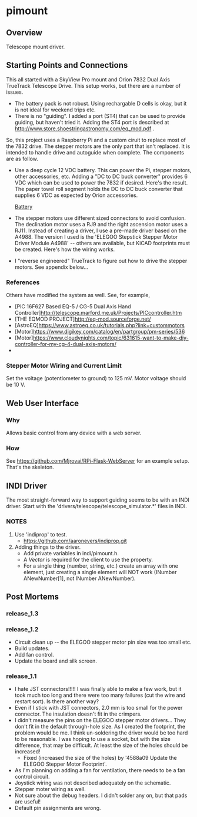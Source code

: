 # pimount #

## Overview ##

Telescope mount driver.

## Starting Points and Connections ##

This all started with a SkyView Pro mount and Orion 7832 Dual Axis
TrueTrack Telescope Drive.  This setup works, but there are a number
of issues.

  * The battery pack is not robust.  Using rechargable D cells is
    okay, but it is not ideal for weekend trips etc.
  * There is no "guiding".  I added a port (ST4) that can be used to
    provide guiding, but haven't tried it.  Adding the ST4 port is
    described at http://www.store.shoestringastronomy.com/eq_mod.pdf .

So, this project uses a Raspberry Pi and a custom ciruit to replace
most of the 7832 drive.  The stepper motors are the only part that
isn't replaced.  It is intended to handle drive and autoguide when
complete.  The components are as follow.

  * Use a deep cycle 12 VDC battery.  This can power the Pi, stepper
    motors, other accessories, etc.  Adding a "DC to DC buck
    converter" provides 6 VDC which can be used to power the 7832 if
    desired.  Here's the result.  The paper towel roll segment holds
    the DC to DC buck converter that supplies 6 VDC as expected by
    Orion accessories.

	[Battery](https://www.dropbox.com/s/0trkuq7uk3z1awa/battery.jpg?dl=0)

  * The stepper motors use different sized connectors to avoid
    confusion.  The declination motor uses a RJ9 and the right
    ascension motor uses a RJ11.  Instead of creating a driver, I use
    a pre-made driver based on the A4988.  The version I used is the
    'ELEGOO Stepstick Stepper Motor Driver Module A4988' -- others are
    available, but KiCAD footprints must be created.  Here's how the
    wiring works.
	
  * I "reverse engineered" TrueTrack to figure out how to drive the
    stepper motors.  See appendix below...

### References ###

Others have modified the system as well. See, for example,

  * [PIC 16F627 Based EQ-5 / CG-5 Dual Axis Hand Controller]<http://telescope.marford.me.uk/Projects/PICcontroller.htm>
  * [THE EQMOD PROJECT]<http://eq-mod.sourceforge.net/>
  * [AstroEQ]<https://www.astroeq.co.uk/tutorials.php?link=custommotors>
  * [Motor]<https://www.digikey.com/catalog/en/partgroup/pm-series/536>
  * [Motor]<https://www.cloudynights.com/topic/631615-want-to-make-diy-controller-for-my-cg-4-dual-axis-motors/>
  * 

### Stepper Motor Wiring and Current Limit ###

Set the voltage (potentiometer to ground) to 125 mV.  Motor voltage
should be 10 V.

## Web User Interface ##

### Why ###

Allows basic control from any device with a web server.

### How ###

See https://github.com/Mjrovai/RPi-Flask-WebServer for an example
setup. That's the skeleton.

## INDI Driver ##

The most straight-forward way to support guiding seems to be with an
INDI driver.  Start with the 'drivers/telescope/telescope_simulator.*'
files in INDI.

### NOTES ###

1. Use 'indiprop' to test.
   * https://github.com/aaronevers/indiprop.git
2. Adding things to the driver.
   * Add private variables in indi/pimount.h.
   * A *Vector* is required for the client to use the property.
   * For a single thing (number, string, etc.) create an array with
     one element, just creating a single element will NOT work
     (INumber ANewNumber[1], not INumber ANewNumber).

## Post Mortems ##

### release_1.3 ###

### release_1.2 ###

  * Circuit clean up -- the ELEGOO stepper motor pin size was too small etc.
  * Build updates.
  * Add fan control.
  * Update the board and silk screen.

### release_1.1 ###

  * I hate JST connectors!!!!!  I was finally able to make a few work,
    but it took much too long and there were too many failures (cut
    the wire and restart sort).  Is there another way?
  * Even if I stick with JST connectors, 2.0 mm is too small for the
    power connector.  The insulation doesn't fit in the crimpers.
  * I didn't measure the pins on the ELEGOO stepper motor
    drivers... They don't fit in the default through-hole size.  As I
    created the footprint, the problem would be me.  I think
    un-soldering the driver would be too hard to be reasonable.  I was
    hoping to use a socket, but with the size difference, that may be
    difficult.  At least the size of the holes should be increased!
	  * Fixed (increased the size of the holes) by
	    '4588a09 Update the ELEGOO Stepper Motor Footprint'.
  * As I'm planning on adding a fan for ventilation, there needs to be
    a fan control circuit.
  * Joystick wiring was not described adequately on the schematic.
  * Stepper moter wiring as well.
  * Not sure about the debug headers.  I didn't solder any on, but
    that pads are useful!
  * Default pin assignments are wrong.
